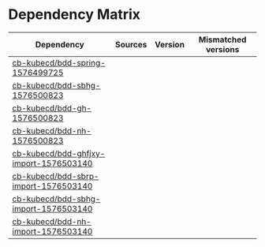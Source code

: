 # Dependency Matrix

Dependency | Sources | Version | Mismatched versions
---------- | ------- | ------- | -------------------
[cb-kubecd/bdd-spring-1576499725](https://github.com/cb-kubecd/bdd-spring-1576499725.git) |  | []() | 
[cb-kubecd/bdd-sbhg-1576500823](https://github.com/cb-kubecd/bdd-sbhg-1576500823.git) |  | []() | 
[cb-kubecd/bdd-gh-1576500823](https://github.com/cb-kubecd/bdd-gh-1576500823.git) |  | []() | 
[cb-kubecd/bdd-nh-1576500823](https://github.com/cb-kubecd/bdd-nh-1576500823.git) |  | []() | 
[cb-kubecd/bdd-ghfjxy-import-1576503140](https://github.com/cb-kubecd/bdd-ghfjxy-import-1576503140.git) |  | []() | 
[cb-kubecd/bdd-sbrp-import-1576503140](https://github.com/cb-kubecd/bdd-sbrp-import-1576503140.git) |  | []() | 
[cb-kubecd/bdd-sbhg-import-1576503140](https://github.com/cb-kubecd/bdd-sbhg-import-1576503140.git) |  | []() | 
[cb-kubecd/bdd-nh-import-1576503140](https://github.com/cb-kubecd/bdd-nh-import-1576503140.git) |  | []() | 
